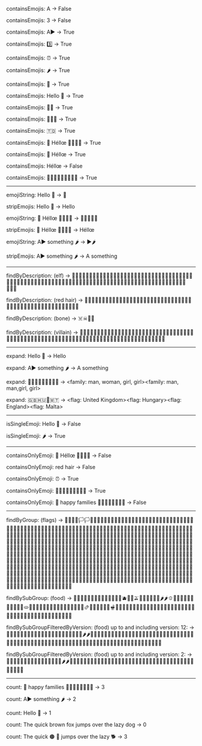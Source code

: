﻿containsEmojis: A → False

containsEmojis: 3 → False

containsEmojis: A▶️ → True

containsEmojis: 3️⃣ → True

containsEmojis: ⏰ → True

containsEmojis: 🌶️ → True

containsEmojis: 👨 → True

containsEmojis: Hello 👨 → True

containsEmojis: 👌🏿 → True

containsEmojis: 🙎🏼‍♂️ → True

containsEmojis: 🇹🇩 → True

containsEmojis: 👫 Héllœ 👨‍👩‍👧‍👧 → True

containsEmojis: 👫 Héllœ → True

containsEmojis: Héllœ → False

containsEmojis: 👫👨‍👩‍👧‍👧👨‍👨‍👧‍👧 → True

---

emojiString: Hello 👨 → 👨

stripEmojis: Hello 👨 → Hello

emojiString: 👫 Héllœ 👨‍👩‍👧‍👧 → 👫👨‍👩‍👧‍👧

stripEmojis: 👫 Héllœ 👨‍👩‍👧‍👧 → Héllœ

emojiString: A▶️ something 🌶️ → ▶️🌶️

stripEmojis: A▶️ something 🌶️ → A something

---

findByDescription: (elf) → 🤳🤳🏻🤳🏼🤳🏽🤳🏾🤳🏿🧝🧝🏻🧝🏼🧝🏽🧝🏾🧝🏿🧝‍♂️🧝‍♂🧝🏻‍♂️🧝🏻‍♂🧝🏼‍♂️🧝🏼‍♂🧝🏽‍♂️🧝🏽‍♂🧝🏾‍♂️🧝🏾‍♂🧝🏿‍♂️🧝🏿‍♂🧝‍♀️🧝‍♀🧝🏻‍♀️🧝🏻‍♀🧝🏼‍♀️🧝🏼‍♀🧝🏽‍♀️🧝🏽‍♀🧝🏾‍♀️🧝🏾‍♀🧝🏿‍♀️🧝🏿‍♀


findByDescription: (red hair) → 👨‍🦰👨🏻‍🦰👨🏼‍🦰👨🏽‍🦰👨🏾‍🦰👨🏿‍🦰👩‍🦰👩🏻‍🦰👩🏼‍🦰👩🏽‍🦰👩🏾‍🦰👩🏿‍🦰🧑‍🦰🧑🏻‍🦰🧑🏼‍🦰🧑🏽‍🦰🧑🏾‍🦰🧑🏿‍🦰🦰


findByDescription: (bone) → ☠️☠🦴🍖


findByDescription: (villain) → 🦹🦹🏻🦹🏼🦹🏽🦹🏾🦹🏿🦹‍♂️🦹‍♂🦹🏻‍♂️🦹🏻‍♂🦹🏼‍♂️🦹🏼‍♂🦹🏽‍♂️🦹🏽‍♂🦹🏾‍♂️🦹🏾‍♂🦹🏿‍♂️🦹🏿‍♂🦹‍♀️🦹‍♀🦹🏻‍♀️🦹🏻‍♀🦹🏼‍♀️🦹🏼‍♀🦹🏽‍♀️🦹🏽‍♀🦹🏾‍♀️🦹🏾‍♀🦹🏿‍♀️🦹🏿‍♀

---

expand: Hello 👨 → Hello <man>

expand: A▶️ something 🌶️ → A<play button> something <hot pepper>

expand: 👫👨‍👩‍👧‍👧👨‍👨‍👧‍👧 → <woman and man holding hands><family: man, woman, girl, girl><family: man, man,girl, girl>

expand: 🇬🇧🇭🇺🏴󠁧󠁢󠁥󠁮󠁧󠁿🇲🇹 → <flag: United Kingdom><flag: Hungary><flag: England><flag: Malta>

---

isSingleEmoji: Hello 👨 → False

isSingleEmoji: 🌶️ → True

---

containsOnlyEmoji: 👫 Héllœ 👨‍👩‍👧‍👧 → False

containsOnlyEmoji: red hair → False

containsOnlyEmoji: ⏰ → True

containsOnlyEmoji: 👫👨‍👩‍👧‍👧👨‍👨‍👧‍👧 → True

containsOnlyEmoji: 👫 happy families 👨‍👩‍👧‍👧👨‍👨‍👧‍👧 → False

---

findByGroup: (flags) → 🏁🚩🎌🏴🏳️🏳🏳️‍🌈🏳‍🌈🏳️‍⚧️🏳‍⚧️🏳️‍⚧🏳‍⚧🏴‍☠️🏴‍☠🇦🇨🇦🇩🇦🇪🇦🇫🇦🇬🇦🇮🇦🇱🇦🇲🇦🇴🇦🇶🇦🇷🇦🇸🇦🇹🇦🇺🇦🇼🇦🇽🇦🇿🇧🇦🇧🇧🇧🇩🇧🇪🇧🇫🇧🇬🇧🇭🇧🇮🇧🇯🇧🇱🇧🇲🇧🇳🇧🇴🇧🇶🇧🇷🇧🇸🇧🇹🇧🇻🇧🇼🇧🇾🇧🇿🇨🇦🇨🇨🇨🇩🇨🇫🇨🇬🇨🇭🇨🇮🇨🇰🇨🇱🇨🇲🇨🇳🇨🇴🇨🇵🇨🇷🇨🇺🇨🇻🇨🇼🇨🇽🇨🇾🇨🇿🇩🇪🇩🇬🇩🇯🇩🇰🇩🇲🇩🇴🇩🇿🇪🇦🇪🇨🇪🇪🇪🇬🇪🇭🇪🇷🇪🇸🇪🇹🇪🇺🇫🇮🇫🇯🇫🇰🇫🇲🇫🇴🇫🇷🇬🇦🇬🇧🇬🇩🇬🇪🇬🇫🇬🇬🇬🇭🇬🇮🇬🇱🇬🇲🇬🇳🇬🇵🇬🇶🇬🇷🇬🇸🇬🇹🇬🇺🇬🇼🇬🇾🇭🇰🇭🇲🇭🇳🇭🇷🇭🇹🇭🇺🇮🇨🇮🇩🇮🇪🇮🇱🇮🇲🇮🇳🇮🇴🇮🇶🇮🇷🇮🇸🇮🇹🇯🇪🇯🇲🇯🇴🇯🇵🇰🇪🇰🇬🇰🇭🇰🇮🇰🇲🇰🇳🇰🇵🇰🇷🇰🇼🇰🇾🇰🇿🇱🇦🇱🇧🇱🇨🇱🇮🇱🇰🇱🇷🇱🇸🇱🇹🇱🇺🇱🇻🇱🇾🇲🇦🇲🇨🇲🇩🇲🇪🇲🇫🇲🇬🇲🇭🇲🇰🇲🇱🇲🇲🇲🇳🇲🇴🇲🇵🇲🇶🇲🇷🇲🇸🇲🇹🇲🇺🇲🇻🇲🇼🇲🇽🇲🇾🇲🇿🇳🇦🇳🇨🇳🇪🇳🇫🇳🇬🇳🇮🇳🇱🇳🇴🇳🇵🇳🇷🇳🇺🇳🇿🇴🇲🇵🇦🇵🇪🇵🇫🇵🇬🇵🇭🇵🇰🇵🇱🇵🇲🇵🇳🇵🇷🇵🇸🇵🇹🇵🇼🇵🇾🇶🇦🇷🇪🇷🇴🇷🇸🇷🇺🇷🇼🇸🇦🇸🇧🇸🇨🇸🇩🇸🇪🇸🇬🇸🇭🇸🇮🇸🇯🇸🇰🇸🇱🇸🇲🇸🇳🇸🇴🇸🇷🇸🇸🇸🇹🇸🇻🇸🇽🇸🇾🇸🇿🇹🇦🇹🇨🇹🇩🇹🇫🇹🇬🇹🇭🇹🇯🇹🇰🇹🇱🇹🇲🇹🇳🇹🇴🇹🇷🇹🇹🇹🇻🇹🇼🇹🇿🇺🇦🇺🇬🇺🇲🇺🇳🇺🇸🇺🇾🇺🇿🇻🇦🇻🇨🇻🇪🇻🇬🇻🇮🇻🇳🇻🇺🇼🇫🇼🇸🇽🇰🇾🇪🇾🇹🇿🇦🇿🇲🇿🇼🏴󠁧󠁢󠁥󠁮󠁧󠁿🏴󠁧󠁢󠁳󠁣󠁴󠁿🏴󠁧󠁢󠁷󠁬󠁳󠁿


findBySubGroup: (food) → 🍇🍈🍉🍊🍋🍌🍍🥭🍎🍏🍐🍑🍒🍓🫐🥝🍅🫒🥥🥑🍆🥔🥕🌽🌶️🌶🫑🥒🥬🥦🧄🧅🍄🥜🌰🍞🥐🥖🫓🥨🥯🥞🧇🧀🍖🍗🥩🥓🍔🍟🍕🌭🥪🌮🌯🫔🥙🧆🥚🍳🥘🍲🫕🥣🥗🍿🧈🧂🥫🍱🍘🍙🍚🍛🍜🍝🍠🍢🍣🍤🍥🥮🍡🥟🥠🥡🦀🦞🦐🦑🦪🍦🍧🍨🍩🍪🎂🍰🧁🥧🍫🍬🍭🍮🍯


findBySubGroupFilteredByVersion: (food) up to and including version: 12: → 🍇🍈🍉🍊🍋🍌🍍🥭🍎🍏🍐🍑🍒🍓🥝🍅🥥🥑🍆🥔🥕🌽🌶️🌶🥒🥬🥦🧄🧅🍄🥜🌰🍞🥐🥖🥨🥯🥞🧇🧀🍖🍗🥩🥓🍔🍟🍕🌭🥪🌮🌯🥙🧆🥚🍳🥘🍲🥣🥗🍿🧈🧂🥫🍱🍘🍙🍚🍛🍜🍝🍠🍢🍣🍤🍥🥮🍡🥟🥠🥡🦀🦞🦐🦑🦪🍦🍧🍨🍩🍪🎂🍰🧁🥧🍫🍬🍭🍮🍯


findBySubGroupFilteredByVersion: (food) up to and including version: 2: → 🍇🍈🍉🍊🍋🍌🍍🍎🍏🍐🍑🍒🍓🍅🍆🌽🌶️🌶🍄🌰🍞🧀🍖🍗🍔🍟🍕🌭🌮🌯🍳🍲🍿🍱🍘🍙🍚🍛🍜🍝🍠🍢🍣🍤🍥🍡🦀🍦🍧🍨🍩🍪🎂🍰🍫🍬🍭🍮🍯

---

count: 👫 happy families 👨‍👩‍👧‍👧👨‍👨‍👧‍👧 → 3

count: A▶️ something 🌶️ → 2

count: Hello 👨 → 1

count: The quick brown fox jumps over the lazy dog → 0

count: The quick 🟤 🦊 jumps over the lazy 🐕 → 3


